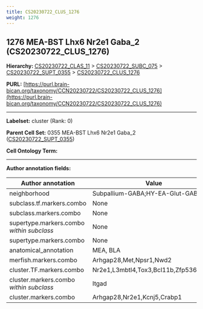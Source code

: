```yaml
---
title: CS20230722_CLUS_1276
weight: 1276
---
```

## 1276 MEA-BST Lhx6 Nr2e1 Gaba_2 (CS20230722_CLUS_1276)
<b>Hierarchy: </b>
[CS20230722_CLAS_11](../CS20230722_CLAS_11) >
[CS20230722_SUBC_075](../CS20230722_SUBC_075) >
[CS20230722_SUPT_0355](../CS20230722_SUPT_0355) >
[CS20230722_CLUS_1276](../CS20230722_CLUS_1276)

**PURL:** [https://purl.brain-bican.org/taxonomy/CCN20230722/CS20230722_CLUS_1276](https://purl.brain-bican.org/taxonomy/CCN20230722/CS20230722_CLUS_1276)

---


**Labelset:** cluster (Rank: 0)

**Parent Cell Set:** 0355 MEA-BST Lhx6 Nr2e1 Gaba_2 ([CS20230722_SUPT_0355](../CS20230722_SUPT_0355))



**Cell Ontology Term:** 

[MARKER GENES.]: #


---

[TRANSFERRED ANNOTATIONS.]: #


[AUTHOR ANNOTATION FIELDS.]: #


**Author annotation fields:**

| Author annotation | Value |
|-------------------|-------|
|neighborhood|Subpallium-GABA;HY-EA-Glut-GABA|
|subclass.tf.markers.combo|None|
|subclass.markers.combo|None|
|supertype.markers.combo _within subclass_|None|
|supertype.markers.combo|None|
|anatomical_annotation|MEA, BLA|
|merfish.markers.combo|Arhgap28,Met,Npsr1,Nwd2|
|cluster.TF.markers.combo|Nr2e1,L3mbtl4,Tox3,Bcl11b,Zfp536,Satb1|
|cluster.markers.combo _within subclass_|Itgad|
|cluster.markers.combo|Arhgap28,Nr2e1,Kcnj5,Crabp1|
